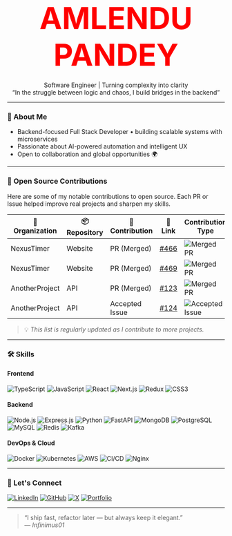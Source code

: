 <h1 align="center">
<span style="color:#ff0000; font-weight:bold; font-size:2.5em;">AMLENDU PANDEY</span>
</h1>

<p align="center">
Software Engineer | Turning complexity into clarity <br>
“In the struggle between logic and chaos, I build bridges in the backend”
</p>

---

### 💬 About Me
- Backend-focused Full Stack Developer • building scalable systems with microservices  
- Passionate about AI-powered automation and intelligent UX  
- Open to collaboration and global opportunities 🌍  



---

### 🚀 Open Source Contributions

Here are some of my notable contributions to open source. Each PR or Issue helped improve real projects and sharpen my skills.  

| 🔧 Organization | 📦 Repository | 📝 Contribution | 🔗 Link | Contribution Type |
|-----------------|--------------|----------------|---------|-----------------|
| NexusTimer      | Website      | PR (Merged)    | [#466](https://github.com/Infinimus01/NexusTimer/pull/466) | ![Merged PR](https://img.shields.io/badge/PR-Merged-brightgreen) |
| NexusTimer      | Website      | PR (Merged)    | [#469](https://github.com/Infinimus01/NexusTimer/pull/469) | ![Merged PR](https://img.shields.io/badge/PR-Merged-brightgreen) |
| AnotherProject  | API          | PR (Merged)    | [#123](https://github.com/username/AnotherProject/pull/123) | ![Merged PR](https://img.shields.io/badge/PR-Merged-brightgreen) |
| AnotherProject  | API          | Accepted Issue | [#124](https://github.com/username/AnotherProject/issues/124) | ![Accepted Issue](https://img.shields.io/badge/Issue-Accepted-blue) |

> 💡 *This list is regularly updated as I contribute to more projects.*


---

### 🛠 Skills

#### Frontend
![TypeScript](https://img.shields.io/badge/-TypeScript-3178C6?style=flat-square&logo=typescript)
![JavaScript](https://img.shields.io/badge/-JavaScript-F7DF1E?style=flat-square&logo=javascript)
![React](https://img.shields.io/badge/-React-61DAFB?style=flat-square&logo=react)
![Next.js](https://img.shields.io/badge/-Next.js-000000?style=flat-square&logo=next.js)
![Redux](https://img.shields.io/badge/-Redux-764ABC?style=flat-square&logo=redux)
![CSS3](https://img.shields.io/badge/-CSS3-1572B6?style=flat-square&logo=css3)

#### Backend
![Node.js](https://img.shields.io/badge/-Node.js-339933?style=flat-square&logo=node.js)
![Express.js](https://img.shields.io/badge/-Express.js-000000?style=flat-square&logo=express)
![Python](https://img.shields.io/badge/-Python-3776AB?style=flat-square&logo=python)
![FastAPI](https://img.shields.io/badge/-FastAPI-009688?style=flat-square&logo=fastapi)
![MongoDB](https://img.shields.io/badge/-MongoDB-47A248?style=flat-square&logo=mongodb)
![PostgreSQL](https://img.shields.io/badge/-PostgreSQL-316192?style=flat-square&logo=postgresql)
![MySQL](https://img.shields.io/badge/-MySQL-4479A1?style=flat-square&logo=mysql)
![Redis](https://img.shields.io/badge/-Redis-DC382D?style=flat-square&logo=redis)
![Kafka](https://img.shields.io/badge/-Kafka-231F20?style=flat-square&logo=apachekafka)

#### DevOps & Cloud
![Docker](https://img.shields.io/badge/-Docker-2496ED?style=flat-square&logo=docker)
![Kubernetes](https://img.shields.io/badge/-Kubernetes-326CE5?style=flat-square&logo=kubernetes)
![AWS](https://img.shields.io/badge/-AWS-232F3E?style=flat-square&logo=amazonaws)
![CI/CD](https://img.shields.io/badge/-CI/CD-0088CC?style=flat-square&logo=githubactions)
![Nginx](https://img.shields.io/badge/-Nginx-009639?style=flat-square&logo=nginx)

---


### 🌱 Let's Connect
[![LinkedIn](https://img.shields.io/badge/-LinkedIn-blue?style=flat-square&logo=linkedin)](https://www.linkedin.com/in/amlendupandey16/)
[![GitHub](https://img.shields.io/badge/-GitHub-black?style=flat-square&logo=github)](https://github.com/Infinimus01)
[![X](https://img.shields.io/badge/-X-1DA1F2?style=flat-square&logo=twitter&logoColor=white)](https://twitter.com/_infinimus)
[![Portfolio](https://img.shields.io/badge/-Portfolio-FF69B4?style=flat-square)](#)


---


> “I ship fast, refactor later — but always keep it elegant.”  
> — *Infinimus01*
